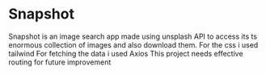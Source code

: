 <!-- @format -->

# Snapshot

Snapshot is an image search app made using unsplash API to access its ts enormous collection of images and also download them.
For the css i used tailwind
For fetching the data i used Axios
This project needs effective routing for future improvement

